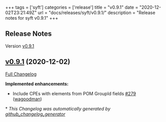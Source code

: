 +++
tags = ['syft']
categories = ['release']
title = "v0.9.1"
date = "2020-12-02T23:21:49Z"
url = "docs/releases/syft/v0.9.1/"
description = "Release notes for syft v0.9.1"
+++

## Release Notes

Version [v0.9.1](https://github.com/anchore/syft/releases/tag/v0.9.1)

## [v0.9.1](https://github.com/anchore/syft/tree/v0.9.1) (2020-12-02)

[Full Changelog](https://github.com/anchore/syft/compare/v0.9.0...v0.9.1)

**Implemented enhancements:**

- Include CPEs with elements from POM GroupId fields [\#279](https://github.com/anchore/syft/pull/279) ([wagoodman](https://github.com/wagoodman))

\* *This Changelog was automatically generated by [github_changelog_generator](https://github.com/github-changelog-generator/github-changelog-generator)*
